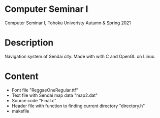 # Computer Seminar I
Computer Seminar I, Tohoku Univeristy Autumn & Spring 2021 

# Description
Navigation system of Sendai city. 
Made with with C and OpenGL on Linux.

# Content
* Font file "ReggaeOneRegular.ttf"
* Text file with Sendai map data "map2.dat"
* Source code "Final.c"
* Header file with function to finding current directory "directory.h"
* makefile

